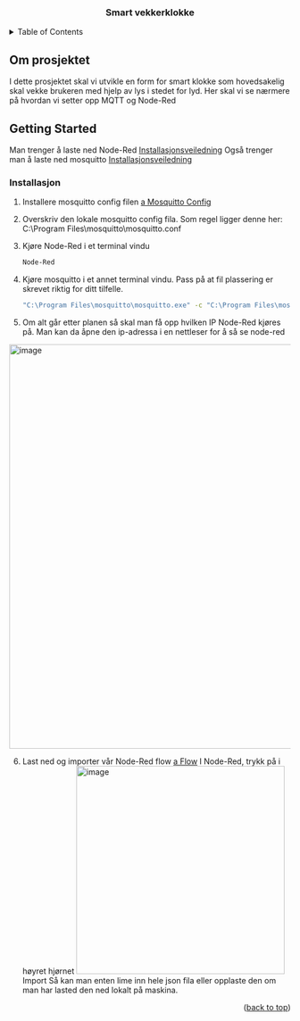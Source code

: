 <a id="readme-top"></a>

<h3 align="center">Smart vekkerklokke</h3>


<!-- TABLE OF CONTENTS -->
<details>
  <summary>Table of Contents</summary>
  <ol>
    <li>
      <a href="#om-prosjektet">Om prosjektet</a>
    </li>
    <li>
      <a href="#getting-started">Installasjon</a>
    </li>
  </ol>
</details>


<!-- ABOUT THE PROJECT -->
## Om prosjektet

I dette prosjektet skal vi utvikle en form for smart klokke som hovedsakelig skal vekke brukeren med hjelp av lys i stedet for lyd. 
Her skal vi se nærmere på hvordan vi setter opp MQTT og Node-Red



<!-- GETTING STARTED -->
## Getting Started

Man trenger å laste ned Node-Red [Installasjonsveiledning](https://nodered.org/docs/getting-started/local)
Også trenger man å laste ned mosquitto [Installasjonsveiledning](https://mosquitto.org/download/)



### Installasjon

1. Installere mosquitto config filen
   [a Mosquitto Config](https://github.com/Phoenix-mk3/MQTT-NodeRED/blob/main/mosquitto/mosquitto.conf)

2. Overskriv den lokale mosquitto config fila.
     Som regel ligger denne her: C:\Program Files\mosquitto\mosquitto.conf
   
3. Kjøre Node-Red i et terminal vindu
   ```sh
   Node-Red
   ```
   
4. Kjøre mosquitto i et annet terminal vindu. Pass på at fil plassering er skrevet riktig for ditt tilfelle.
   ```sh
   "C:\Program Files\mosquitto\mosquitto.exe" -c "C:\Program Files\mosquitto\mosquitto.conf" -v
   ```
5. Om alt går etter planen så skal man få opp hvilken IP Node-Red kjøres på. Man kan da åpne den ip-adressa i en nettleser for å så se node-red

<img width="725" alt="image" src="https://github.com/user-attachments/assets/6fdbdd71-c5ee-4fce-9932-cee32768deb3">

6. Last ned og importer vår Node-Red flow
   [a Flow](https://github.com/Phoenix-mk3/MQTT-NodeRED/blob/main/flows.json)
   I Node-Red, trykk på i høyret hjørnet
   <img width="373" alt="image" src="https://github.com/user-attachments/assets/20dedf05-b414-4bce-bf94-e47370f35062">
   Import
   Så kan man enten lime inn hele json fila eller opplaste den om man har lasted den ned lokalt på maskina.

   
<p align="right">(<a href="#readme-top">back to top</a>)</p>





